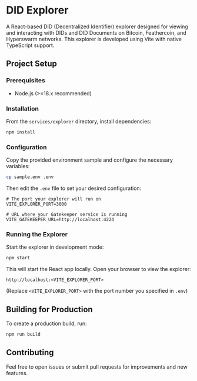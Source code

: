 # DID Explorer

A React-based DID (Decentralized Identifier) explorer designed for viewing and interacting with DIDs and DID Documents on Bitcoin, Feathercoin, and Hyperswarm networks. This explorer is developed using Vite with native TypeScript support.

## Project Setup

### Prerequisites

- Node.js (>=18.x recommended)

### Installation

From the `services/explorer` directory, install dependencies:

```bash
npm install
```

### Configuration

Copy the provided environment sample and configure the necessary variables:

```bash
cp sample.env .env
```

Then edit the `.env` file to set your desired configuration:

```env
# The port your explorer will run on
VITE_EXPLORER_PORT=3000

# URL where your Gatekeeper service is running
VITE_GATEKEEPER_URL=http://localhost:4224
```

### Running the Explorer

Start the explorer in development mode:

```bash
npm start
```

This will start the React app locally. Open your browser to view the explorer:

```
http://localhost:<VITE_EXPLORER_PORT>
```

(Replace `<VITE_EXPLORER_PORT>` with the port number you specified in `.env`)

## Building for Production

To create a production build, run:

```bash
npm run build
```

## Contributing

Feel free to open issues or submit pull requests for improvements and new features.


